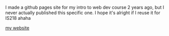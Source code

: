 I made a github pages site for my intro to web dev course 2 years ago, but I never actually published this specific one. I hope it's alright if I reuse it for IS218 ahaha

[my website](https://jci9.github.io/hello-world)
